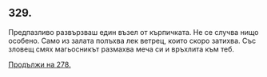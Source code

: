 ## 329.

Предпазливо развързваш един възел от кърпичката. Не се случва
нищо особено. Само из залата полъхва лек ветрец, които скоро
затихва. Със зловещ смях магьосникът размахва меча си и връхлита
към теб.

[Продължи на 278.](./278)
